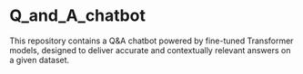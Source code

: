 # Q_and_A_chatbot
This repository contains a Q&amp;A chatbot powered by fine-tuned Transformer models, designed to deliver accurate and contextually relevant answers on a given dataset. 
